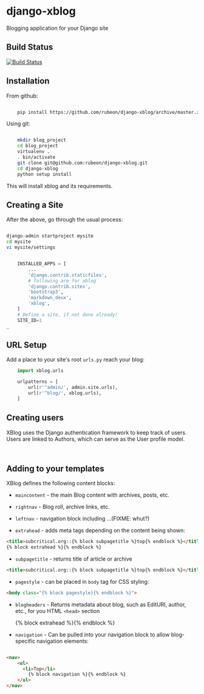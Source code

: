 # django-xblog
Blogging application for your Django site

## Build Status

[![Build Status](https://drone.io/github.com/rubeon/django-xblog/status.png)](https://drone.io/github.com/rubeon/django-xblog/latest)

## Installation

From github:

```bash

    pip install https://github.com/rubeon/django-xblog/archive/master.zip

```

Using git:

```bash

    mkdir blog_project
    cd blog_project
    virtualenv .
    . bin/activate
    git clone git@github.com:rubeon/django-xblog.git
    cd django-xblog
    python setup install

```


This will install xblog and its requirements.

## Creating a Site

After the above, go through the usual process:

```bash

django-admin startproject mysite
cd mysite
vi mysite/settings

```

```python

    INSTALLED_APPS = [
        ...
        'django.contrib.staticfiles',
        # following are for xblog
        'django.contrib.sites',
        'bootstrap3',
        'markdown_deux',
        'xblog',
    ]
    # Define a site, if not done already!
    SITE_ID=1
_

```

## URL Setup

Add a place to your site's root `urls.py` reach your blog:

```python
    import xblog.urls

    urlpatterns = [
        url(r'^admin/', admin.site.urls),
        url(r'^blog/', xblog.urls),
    ]
```

## Creating users

XBlog uses the Django authentication framework to keep track of users.  Users are linked to Authors, which can serve as the User profile model.

```bash



````


## Adding to your templates

XBlog defines the following content blocks:

* `maincontent` - the main Blog content with archives, posts, etc.

* `rightnav` - Blog roll, archive links, etc.

* `leftnav` - navigation block including ...(FIXME: whut?)

* `extrahead` - adds meta tags depending on the content being shown:

```html
<title>subcritical.org::{% block subpagetitle %}top{% endblock %}</title>
{% block extrahead %}{% endblock %}
```

* `subpagetitle` - returns title of article or archive

```html
<title>subcritical.org::{% block subpagetitle %}top{% endblock %}</title>
```

* `pagestyle` - can be placed in `body` tag for CSS styling:

```html
<body class="{% block pagestyle}{% endblock %}">
```

* `blogheaders` - Returns metadata about blog, such as EditURI, author, etc., for you HTML `<head>` section

	<title>subcritical.org::{% block subpagetitle %}top{% endblock %}</title>
	{% block extrahead %}{% endblock %}

* `navigation` - Can be pulled into your navigation block to allow blog-specific navigation elements:

```html

<nav>
	<ul>
	  <li>Top</li>
    	{% block navigation %}{% endblock %}
	</ul>
</nav>

```
